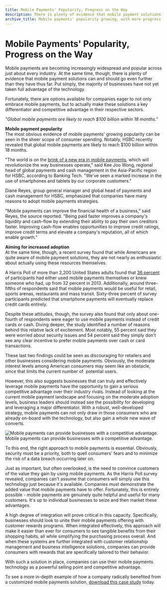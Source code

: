 ```yaml
---
title: Mobile Payments' Popularity, Progress on the Way
description: There is plenty of evidence that mobile payment solutions can and should go even further than they have thus far, especially for businesses.
archive_title: Mobile payments' popularity growing, with more progress on the horizon
---
```


# Mobile Payments' Popularity, Progress on the Way

Mobile payments are becoming increasingly widespread and popular across just about every industry. At the same time, though, there is plenty of evidence that mobile payment solutions can and should go even further than they have thus far. Put simply, the majority of businesses have not yet taken full advantage of the technology. 

Fortunately, there are options available for companies eager to not only embrace mobile payments, but to actually make these solutions a key differentiator and competitive advantage in their respective sectors.

_"Global mobile payments are likely to reach $100 billion within 18 months."_

**Mobile payment popularity**  
The most obvious evidence of mobile payments' growing popularity can be seen in the sheer scope of consumer spending. Notably, HSBC recently revealed that global mobile payments are likely to reach $100 billion within 18 months.

"The world is on the [brink of a new era in mobile payments](http://​http://www.bankingtech.com/329562/hsbc-sees-boom-in-use-of-mobile-among-corporate-customers/), which will revolutionize the way businesses operate," said Kee Joo Wong, regional head of global payments and cash management in the Asia-Pacific region for HSBC, according to Banking Tech. "We've seen a marked increase in the use of smartphones and tablets by our corporate customers."

Diane Reyes, group general manager and global head of payments and cash management for HSBC, emphasized that companies have many reasons to adopt mobile payments strategies.

"Mobile payments can improve the financial health of a business," said Reyes, the source reported. "Being paid faster improves a company's liquidity and cash-flow by extending their ability to pay their own creditors faster. Improving cash-flow enables opportunities to improve credit ratings, improve credit terms and elevate a company's reputation, all of which enable growth."

**Aiming for increased adoption**  
At the same time, though, a recent survey found that while Americans are quite aware of mobile payment solutions, they are not nearly as enthusiastic about actually using these resources themselves.

A Harris Poll of more than 2,200 United States adults found that [36 percent](http://www.prnewswire.com/news-releases/despite-growing-awareness-interest-in-mobile-payments-remains-stagnant-300101373.html) of participants had either used mobile payments themselves or knew someone who had, up from 32 percent in 2013. Additionally, around three-fifths of respondents said that mobile payments would be useful for retail, sports arenas, restaurants and mass transit. Sixty-three percent of survey participants predicted that smartphone payments will eventually replace credit cards entirely.

Despite these attitudes, though, the survey also found that only about one-fourth of respondents were eager to use mobile payments instead of credit cards or cash. Diving deeper, the study identified a number of reasons behind this relative lack of excitement. Most notably, 55 percent said they were worried about security issues and 54 percent said they simply don't see any clear incentive to prefer mobile payments over cash or card transactions.

These last two findings could be seen as discouraging for retailers and other businesses considering mobile payments. Obviously, the moderate interest levels among American consumers may seem like an obstacle, since that limits the current number of  potential users.

However, this also suggests businesses that can truly and effectively leverage mobile payments have the opportunity to gain a serious competitive advantage over their industry rivals. Instead of looking at the current mobile payment landscape and focusing on the moderate adoption levels, business leaders should instead see the possibility for developing and leveraging a major differentiator. With a robust, well-developed strategy, mobile payments can not only draw in those consumers who are already on-board with the technology, but also gain a whole new wave of converts. 

![Mobile payments can provide businesses with a competitive advantage. ](http://pictures.brafton.com/x_0_0_0_14116894_800.jpg)Mobile payments can provide businesses with a competitive advantage. 

To this end, the right approach to mobile payments is essential. Obviously, security must be a priority, both to quell consumers' fears and to minimize the risk of a data breach occurring later on.

Just as important, but often overlooked, is the need to convince customers of the value they gain by using mobile payments. As the Harris Poll survey revealed, companies can't assume that consumers will simply use this technology just because it's available. Companies must demonstrate the added value that mobile payments have to offer. Fortunately, this is entirely possible - mobile payments are genuinely quite helpful and useful for many customers. It's up to individual businesses to seize and then market these advantages. 

A high degree of integration will prove critical in this capacity. Specifically, businesses should look to unite their mobile payments offering with customer rewards programs. When integrated effectively, this approach will make it easier than ever for consumers to see tangible benefits from their shopping habits, all while simplifying the purchasing process overall. And when these systems are further integrated with customer relationship management and business intelligence solutions, companies can provide consumers with rewards that are specifically tailored to their behavior.

With such a solution in place, companies can use their mobile payments technology as a powerful selling point and competitive advantage.

To see a more in-depth example of how a company radically benefited from a customized mobile payments solution, [download this case study](https://www.syrinx.com/assets/downloads/Cumberland.11.11.14.pdf) today.
